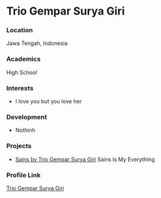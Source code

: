 # Trio Gempar Surya Giri

### Location

Jawa Tengah, Indonesia

### Academics

High School

### Interests

- I love you but you love her

### Development

- Nothinh

### Projects

- [Sains by Trio Gempar Surya Giri](https://github.com/triogempar/triogempar.github.io) Sains Is My Everything

### Profile Link

[Trio Gempar Surya Giri](https://github.com/triogempar)
